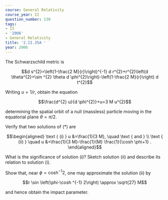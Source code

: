 ```yaml
---
course: General Relativity
course_year: II
question_number: 139
tags:
- II
- '2006'
- General Relativity
title: '2.II.35A '
year: 2006
---
```



The Schwarzschild metric is

$$d s^{2}=\left(1-\frac{2 M}{r}\right)^{-1} d r^{2}+r^{2}\left(d \theta^{2}+\sin ^{2} \theta d \phi^{2}\right)-\left(1-\frac{2 M}{r}\right) d t^{2}$$

Writing $u=1 / r$, obtain the equation

$$\frac{d^{2} u}{d \phi^{2}}+u=3 M u^{2}$$

determining the spatial orbit of a null (massless) particle moving in the equatorial plane $\theta=\pi / 2$.

Verify that two solutions of $(*)$ are

$$\begin{aligned}
\text { (i) } u &=\frac{1}{3 M}, \quad \text { and } \\
\text { (ii) } \quad u &=\frac{1}{3 M}-\frac{1}{M} \frac{1}{\cosh \phi+1} .
\end{aligned}$$

What is the significance of solution (i)? Sketch solution (ii) and describe its relation to solution (i).

Show that, near $\phi=\cosh ^{-1} 2$, one may approximate the solution (ii) by

$$r \sin \left(\phi-\cosh ^{-1} 2\right) \approx \sqrt{27} M$$

and hence obtain the impact parameter.
